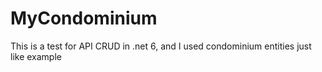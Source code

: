 # MyCondominium
This is a test for API CRUD in .net 6, and I used condominium entities just like example